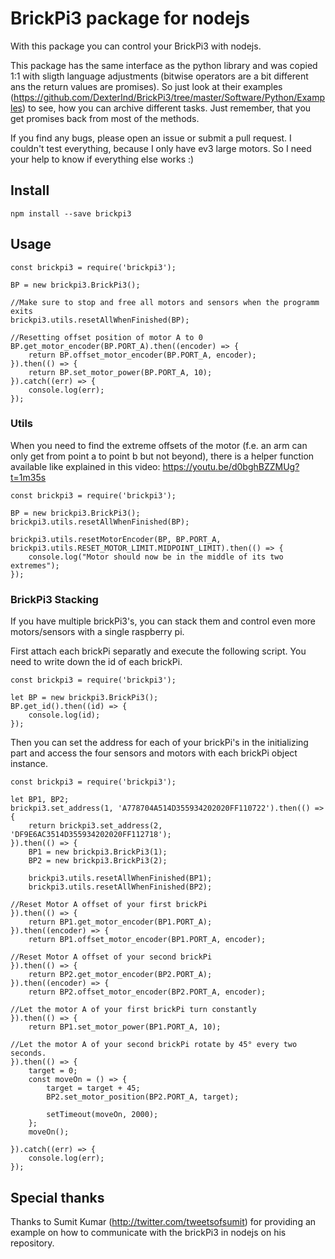 # BrickPi3 package for nodejs
With this package you can control your BrickPi3 with nodejs. 

This package has the same interface as the python library and was copied 1:1 with sligth language adjustments (bitwise operators are a bit different ans the return values are promises). So just look at their examples (https://github.com/DexterInd/BrickPi3/tree/master/Software/Python/Examples) to see, how you can archive different tasks. Just remember, that you get promises back from most of the methods.

If you find any bugs, please open an issue or submit a pull request. I couldn't test everything, because I only have ev3 large motors. So I need your help to know if everything else works :)

## Install

    npm install --save brickpi3
    
## Usage

    const brickpi3 = require('brickpi3');
    
    BP = new brickpi3.BrickPi3();

    //Make sure to stop and free all motors and sensors when the programm exits
    brickpi3.utils.resetAllWhenFinished(BP);
    
    //Resetting offset position of motor A to 0
    BP.get_motor_encoder(BP.PORT_A).then((encoder) => {
        return BP.offset_motor_encoder(BP.PORT_A, encoder);
    }).then(() => {
        return BP.set_motor_power(BP.PORT_A, 10);
    }).catch((err) => {
        console.log(err);
    });
    
### Utils
When you need to find the extreme offsets of the motor (f.e. an arm can only get from point a to point b but not beyond), there is a helper function available like explained in this video: https://youtu.be/d0bghBZZMUg?t=1m35s

    const brickpi3 = require('brickpi3');
    
    BP = new brickpi3.BrickPi3();
    brickpi3.utils.resetAllWhenFinished(BP);
    
    brickpi3.utils.resetMotorEncoder(BP, BP.PORT_A, brickpi3.utils.RESET_MOTOR_LIMIT.MIDPOINT_LIMIT).then(() => {
        console.log("Motor should now be in the middle of its two extremes");
    });
    
### BrickPi3 Stacking
If you have multiple brickPi3's, you can stack them and control even more motors/sensors with a single raspberry pi.

First attach each brickPi separatly and execute the following script. You need to write down the id of each brickPi.
    
    const brickpi3 = require('brickpi3');
    
    let BP = new brickpi3.BrickPi3();
    BP.get_id().then((id) => {
        console.log(id);
    });
    
Then you can set the address for each of your brickPi's in the initializing part and access the four sensors and motors with each brickPi object instance.

    const brickpi3 = require('brickpi3');
    
    let BP1, BP2;
    brickpi3.set_address(1, 'A778704A514D355934202020FF110722').then(() => {
        return brickpi3.set_address(2, 'DF9E6AC3514D355934202020FF112718');
    }).then(() => {
        BP1 = new brickpi3.BrickPi3(1);
        BP2 = new brickpi3.BrickPi3(2);
        
        brickpi3.utils.resetAllWhenFinished(BP1);
        brickpi3.utils.resetAllWhenFinished(BP2);
        
    //Reset Motor A offset of your first brickPi
    }).then(() => {
        return BP1.get_motor_encoder(BP1.PORT_A);
    }).then((encoder) => {
        return BP1.offset_motor_encoder(BP1.PORT_A, encoder);
        
    //Reset Motor A offset of your second brickPi
    }).then(() => {
        return BP2.get_motor_encoder(BP2.PORT_A);
    }).then((encoder) => {
        return BP2.offset_motor_encoder(BP2.PORT_A, encoder);
        
    //Let the motor A of your first brickPi turn constantly
    }).then(() => {
        return BP1.set_motor_power(BP1.PORT_A, 10);
        
    //Let the motor A of your second brickPi rotate by 45° every two seconds.
    }).then(() => {
        target = 0;
        const moveOn = () => {
            target = target + 45;
            BP2.set_motor_position(BP2.PORT_A, target);
    
            setTimeout(moveOn, 2000);
        };
        moveOn();
        
    }).catch((err) => {
        console.log(err);
    });

## Special thanks
Thanks to Sumit Kumar (http://twitter.com/tweetsofsumit) for providing an example on how to communicate with the brickPi3 in nodejs on his repository.